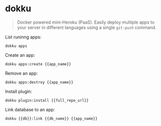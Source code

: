 dokku
=====

> Docker powered mini-Heroku (PaaS).
> Easily deploy multiple apps to your server in different languages using a single `git-push` command.

List runinng apps:

    dokku apps

Create an app:

    dokku apps:create {{app_name}}

Remove an app:

    dokku apps:destroy {{app_name}}

Install plugin:

    dokku plugin:install {{full_repo_url}}

Link database to an app:

    dokku {{db}}:link {{db_name}} {{app_name}}
